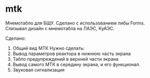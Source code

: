 # mtk
Мнемотабло для БЩУ.
Сделано с использованием либы Forms.
Слизывал дизайн с мнемотабла на ЛАЭС, КуАЭС.

Сделано:
1. Общий вид МТК
Нужно сделать:
1. Вывод параметров реактора в нижнюю часть экрана
2. Табло предупреждений в верхней части экрана
3. Вывод самого МТК в середину экрана, и его функционал.
4. Звуковая сигнализация

